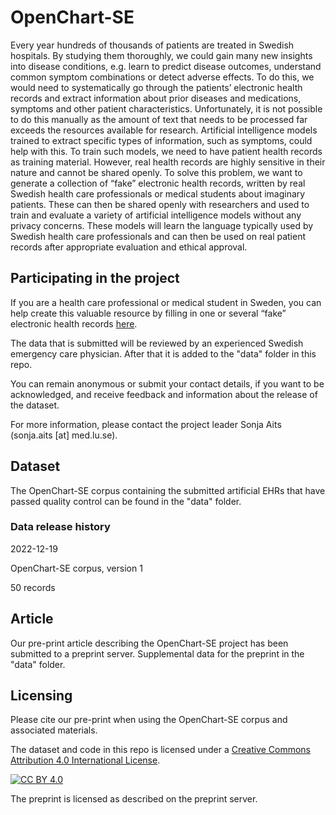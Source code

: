# OpenChart-SE

Every year hundreds of thousands of patients are treated in Swedish hospitals. By studying them thoroughly, we could gain many new insights into disease conditions, e.g. learn to predict disease outcomes, understand common symptom combinations or detect adverse effects. To do this, we would need to systematically go through the patients’ electronic health records and extract information about prior diseases and medications, symptoms and other patient characteristics. Unfortunately, it is not possible to do this manually as the amount of text that needs to be processed far exceeds the resources available for research.
Artificial intelligence models trained to extract specific types of information, such as symptoms, could help with this. To train such models, we need to have patient health records as training material. However, real health records are highly sensitive in their nature and cannot be shared openly. To solve this problem, we want to generate a collection of “fake” electronic health records, written by real Swedish health care professionals or medical students about imaginary patients. These can then be shared openly with researchers and used to train and evaluate a variety of artificial intelligence models without any privacy concerns. These models will learn the language typically used by Swedish health care professionals and can then be used on real patient records after appropriate evaluation and ethical approval.

## Participating in the project
If you are a health care professional or medical student in Sweden, you can help create this valuable resource by filling in one or several “fake” electronic health records [here](http://openchart.noacs.io). 

The data that is submitted will be reviewed by an experienced Swedish emergency care physician. After that it is added to the "data" folder in this repo.

You can remain anonymous or submit your contact details, if you want to be acknowledged, and receive feedback and information about the release of the dataset.

For more information, please contact the project leader Sonja Aits (sonja.aits [at] med.lu.se).

## Dataset

The OpenChart-SE corpus containing the submitted artificial EHRs that have passed quality control can be found in the "data" folder. 

### Data release history
2022-12-19

OpenChart-SE corpus, version 1

50 records

## Article
Our pre-print article describing the OpenChart-SE project has been submitted to a preprint server. Supplemental data for the preprint in the "data" folder.

## Licensing

Please cite our pre-print when using the OpenChart-SE corpus and associated materials.

The dataset and code in this repo is licensed under a
[Creative Commons Attribution 4.0 International License][cc-by].

[![CC BY 4.0][cc-by-image]][cc-by]

[cc-by]: http://creativecommons.org/licenses/by/4.0/
[cc-by-image]: https://i.creativecommons.org/l/by/4.0/88x31.png
[cc-by-shield]: https://img.shields.io/badge/License-CC%20BY%204.0-lightgrey.svg

The preprint is licensed as described on the preprint server.

